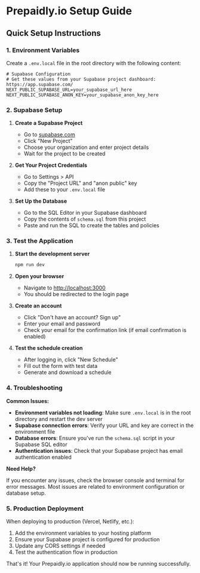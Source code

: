 # Prepaidly.io Setup Guide

## Quick Setup Instructions

### 1. Environment Variables

Create a `.env.local` file in the root directory with the following content:

```env
# Supabase Configuration
# Get these values from your Supabase project dashboard: https://app.supabase.com/
NEXT_PUBLIC_SUPABASE_URL=your_supabase_url_here
NEXT_PUBLIC_SUPABASE_ANON_KEY=your_supabase_anon_key_here
```

### 2. Supabase Setup

1. **Create a Supabase Project**
   - Go to [supabase.com](https://supabase.com)
   - Click "New Project"
   - Choose your organization and enter project details
   - Wait for the project to be created

2. **Get Your Project Credentials**
   - Go to Settings > API
   - Copy the "Project URL" and "anon public" key
   - Add these to your `.env.local` file

3. **Set Up the Database**
   - Go to the SQL Editor in your Supabase dashboard
   - Copy the contents of `schema.sql` from this project
   - Paste and run the SQL to create the tables and policies

### 3. Test the Application

1. **Start the development server**
   ```bash
   npm run dev
   ```

2. **Open your browser**
   - Navigate to [http://localhost:3000](http://localhost:3000)
   - You should be redirected to the login page

3. **Create an account**
   - Click "Don't have an account? Sign up"
   - Enter your email and password
   - Check your email for the confirmation link (if email confirmation is enabled)

4. **Test the schedule creation**
   - After logging in, click "New Schedule"
   - Fill out the form with test data
   - Generate and download a schedule

### 4. Troubleshooting

**Common Issues:**

- **Environment variables not loading**: Make sure `.env.local` is in the root directory and restart the dev server
- **Supabase connection errors**: Verify your URL and key are correct in the environment file
- **Database errors**: Ensure you've run the `schema.sql` script in your Supabase SQL editor
- **Authentication issues**: Check that your Supabase project has email authentication enabled

**Need Help?**

If you encounter any issues, check the browser console and terminal for error messages. Most issues are related to environment configuration or database setup.

### 5. Production Deployment

When deploying to production (Vercel, Netlify, etc.):

1. Add the environment variables to your hosting platform
2. Ensure your Supabase project is configured for production
3. Update any CORS settings if needed
4. Test the authentication flow in production

That's it! Your Prepaidly.io application should now be running successfully. 